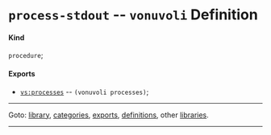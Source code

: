 

<a id='definition__vonuvoli__process-stdout'></a>

# `process-stdout` -- `vonuvoli` Definition


<a id='definition__vonuvoli__process-stdout__kind'></a>

#### Kind

`procedure`;


<a id='definition__vonuvoli__process-stdout__exports'></a>

#### Exports

 * [`vs:processes`](../../vonuvoli/exports/vs_3a_processes.md#export__vonuvoli__vs_3a_processes) -- `(vonuvoli processes)`;

----

Goto: [library](../../vonuvoli/_index.md#library__vonuvoli), [categories](../../vonuvoli/categories/_index.md#toc__vonuvoli__categories), [exports](../../vonuvoli/exports/_index.md#toc__vonuvoli__exports), [definitions](../../vonuvoli/definitions/_index.md#toc__vonuvoli__definitions), other [libraries](../../_libraries.md#toc__libraries).

----

